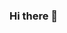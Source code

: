 ### Hi there 👋

<!--
**LichtEwig/LichtEwig** is a ✨ _special_ ✨ repository because its `README.md` (this file) appears on your GitHub profile.
<!DOCTYPE html>
<html lang="es">
<head>
    <meta charset="UTF-8">
    <meta http-equiv="X-UA-Compatible" content="IE=edge">
    <meta name="viewport" content="width=device-width, initial-scale=1.0">
    <title>Document</title>
</head>
<body>
    <blockquote>
<p>@11ty</p>
</blockquote>
<h1>hola soy Licht Alzamora</h1>
<h2>Soy aprendiz de desarrollo Web</h2>
<p>Soy<strong>Estudiante Developer</strong> from <strong>Venezuela- Argentina</strong> Vivo en Buenos Aires.
<strong>Aprendo Testing QA</strong> Buenos Aires Programa 4.0</p>
<h1>Este es el Bootcamp inicio</h1>
<h2>🦄 Semana 1</h2>
<p><strong>Ejercicio desarrollo (Prework)</strong></p>
<ol>
<li>Instalando Ubuntu en Windows 10/11</li>
<li>Instalación de Git</li>
<li>Configuración de las llaves SSH</li>
<li>Creando una cuenta de GitHub</li>
<li>Instalación de Node.js y Yarn</li>
<li>Primeros pasos con VS Code</li>
</ol>
</body>
</html>
